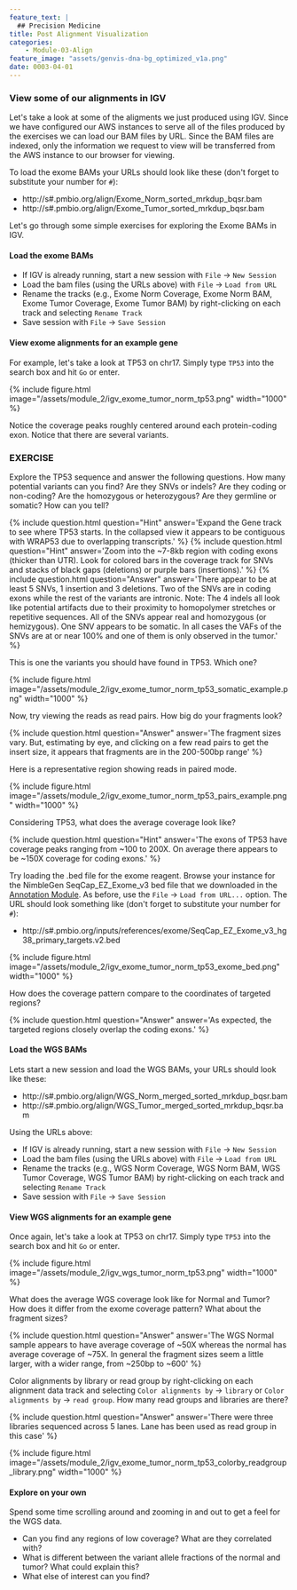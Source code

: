 ```yaml
---
feature_text: |
  ## Precision Medicine
title: Post Alignment Visualization
categories:
    - Module-03-Align
feature_image: "assets/genvis-dna-bg_optimized_v1a.png"
date: 0003-04-01
---
```


### View some of our alignments in IGV
Let's take a look at some of the aligments we just produced using IGV. Since we have configured our AWS instances to serve all of the files produced by the exercises we can load our BAM files by URL.  Since the BAM files are indexed, only the information we request to view will be transferred from the AWS instance to our browser for viewing.

To load the exome BAMs your URLs should look like these (don't forget to substitute your number for `#`):

* http://s#.pmbio.org/align/Exome_Norm_sorted_mrkdup_bqsr.bam
* http://s#.pmbio.org/align/Exome_Tumor_sorted_mrkdup_bqsr.bam

Let's go through some simple exercises for exploring the Exome BAMs in IGV.

#### Load the exome BAMs

* If IGV is already running, start a new session with `File` -> `New Session`
* Load the bam files (using the URLs above) with `File` -> `Load from URL`
* Rename the tracks (e.g., Exome Norm Coverage, Exome Norm BAM, Exome Tumor Coverage, Exome Tumor BAM) by right-clicking on each track and selecting `Rename Track`
* Save session with `File` -> `Save Session`

#### View exome alignments for an example gene

For example, let's take a look at TP53 on chr17. Simply type `TP53` into the search box and hit `Go` or enter.

{% include figure.html image="/assets/module_2/igv_exome_tumor_norm_tp53.png" width="1000" %}

Notice the coverage peaks roughly centered around each protein-coding exon. Notice that there are several variants.

### EXERCISE

Explore the TP53 sequence and answer the following questions. How many potential variants can you find? Are they SNVs or indels? Are they coding or non-coding? Are the homozygous or heterozygous? Are they germline or somatic? How can you tell?

{% include question.html question="Hint" answer='Expand the Gene track to see where TP53 starts. In the collapsed view it appears to be contiguous with WRAP53 due to overlapping transcripts.' %}
{% include question.html question="Hint" answer='Zoom into the ~7-8kb region with coding exons (thicker than UTR). Look for colored bars in the coverage track for SNVs and stacks of black gaps (deletions) or purple bars (insertions).' %}
{% include question.html question="Answer" answer='There appear to be at least 5 SNVs, 1 insertion and 3 deletions. Two of the SNVs are in coding exons while the rest of the variants are intronic. Note: The 4 indels all look like potential artifacts due to their proximity to homopolymer stretches or repetitive sequences. All of the SNVs appear real and homozygous (or hemizygous). One SNV appears to be somatic. In all cases the VAFs of the SNVs are at or near 100% and one of them is only observed in the tumor.' %}

This is one the variants you should have found in TP53. Which one?

{% include figure.html image="/assets/module_2/igv_exome_tumor_norm_tp53_somatic_example.png" width="1000" %}

Now, try viewing the reads as read pairs. How big do your fragments look?

{% include question.html question="Answer" answer='The fragment sizes vary. But, estimating by eye, and clicking on a few read pairs to get the insert size, it appears that fragments are in the 200-500bp range' %}

Here is a representative region showing reads in paired mode.

{% include figure.html image="/assets/module_2/igv_exome_tumor_norm_tp53_pairs_example.png" width="1000" %}

Considering TP53, what does the average coverage look like?

{% include question.html question="Hint" answer='The exons of TP53 have coverage peaks ranging from ~100 to 200X. On average there appears to be ~150X coverage for coding exons.' %}

Try loading the .bed file for the exome reagent. Browse your instance for the NimbleGen SeqCap_EZ_Exome_v3 bed file that we downloaded in the [Annotation Module](/module-02-inputs/0002/03/01/Annotation/). As before, use the `File` -> `Load from URL...` option. The URL should look something like (don't forget to substitute your number for `#`):

* http://s#.pmbio.org/inputs/references/exome/SeqCap_EZ_Exome_v3_hg38_primary_targets.v2.bed

{% include figure.html image="/assets/module_2/igv_exome_tumor_norm_tp53_exome_bed.png" width="1000" %}

How does the coverage pattern compare to the coordinates of targeted regions?

{% include question.html question="Answer" answer='As expected, the targeted regions closely overlap the coding exons.' %}


#### Load the WGS BAMs

Lets start a new session and load the WGS BAMs, your URLs should look like these:

* http://s#.pmbio.org/align/WGS_Norm_merged_sorted_mrkdup_bqsr.bam
* http://s#.pmbio.org/align/WGS_Tumor_merged_sorted_mrkdup_bqsr.bam


Using the URLs above:

* If IGV is already running, start a new session with `File` -> `New Session`
* Load the bam files (using the URLs above) with `File` -> `Load from URL`
* Rename the tracks (e.g., WGS Norm Coverage, WGS Norm BAM, WGS Tumor Coverage, WGS Tumor BAM) by right-clicking on each track and selecting `Rename Track`
* Save session with `File` -> `Save Session`

#### View WGS alignments for an example gene

Once again, let's take a look at TP53 on chr17. Simply type `TP53` into the search box and hit `Go` or enter.

{% include figure.html image="/assets/module_2/igv_wgs_tumor_norm_tp53.png" width="1000" %}

What does the average WGS coverage look like for Normal and Tumor? How does it differ from the exome coverage pattern? What about the fragment sizes?

{% include question.html question="Answer" answer='The WGS Normal sample appears to have average coverage of ~50X whereas the normal has average coverage of ~75X. In general the fragment sizes seem a little larger, with a wider range, from ~250bp to ~600' %}


Color alignments by library or read group by right-clicking on each alignment data track and selecting `Color alignments by` -> `library` or `Color alignments by` -> `read group`. How many read groups and libraries are there?

{% include question.html question="Answer" answer='There were three libraries sequenced across 5 lanes. Lane has been used as read group in this case' %}


{% include figure.html image="/assets/module_2/igv_exome_tumor_norm_tp53_colorby_readgroup_library.png" width="1000" %}

#### Explore on your own

Spend some time scrolling around and zooming in and out to get a feel for the WGS data.

* Can you find any regions of low coverage? What are they correlated with?
* What is different between the variant allele fractions of the normal and tumor? What could explain this?
* What else of interest can you find?
